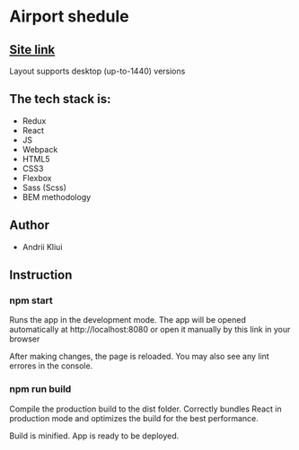 <h1>Airport shedule</h1>

<h2><a href="https://ephemeral-nasturtium-b2ddbd.netlify.app/">Site link</a></h2>

<p>Layout supports desktop (up-to-1440) versions</p>

<h2>The tech stack is:</h2>

<ul>
    <li>Redux</li>
    <li>React</li>
    <li>JS</li>
    <li>Webpack</li>
    <li>HTML5</li>
    <li>CSS3</li>
    <li>Flexbox</li>
    <li>Sass (Scss)</li>
    <li>BEM methodology</li>
</ul>

<h2>Author</h2>

<ul>
    <li>Andrii Kliui</li>
</ul>

<h2>Instruction</h2>
<h3>npm start</h3>
<p>Runs the app in the development mode.
The app will be opened automatically at http://localhost:8080 or open it manually by this link in your browser</p>
<p>After making changes, the page is reloaded. 
You may also see any lint errores in the console.</p>
<h3>npm run build</h3>
<p>Compile the production build to the dist folder.
Correctly bundles React in production mode and optimizes the build for the best performance.</p>
<p>Build is minified.
App is ready to be deployed.</p>
